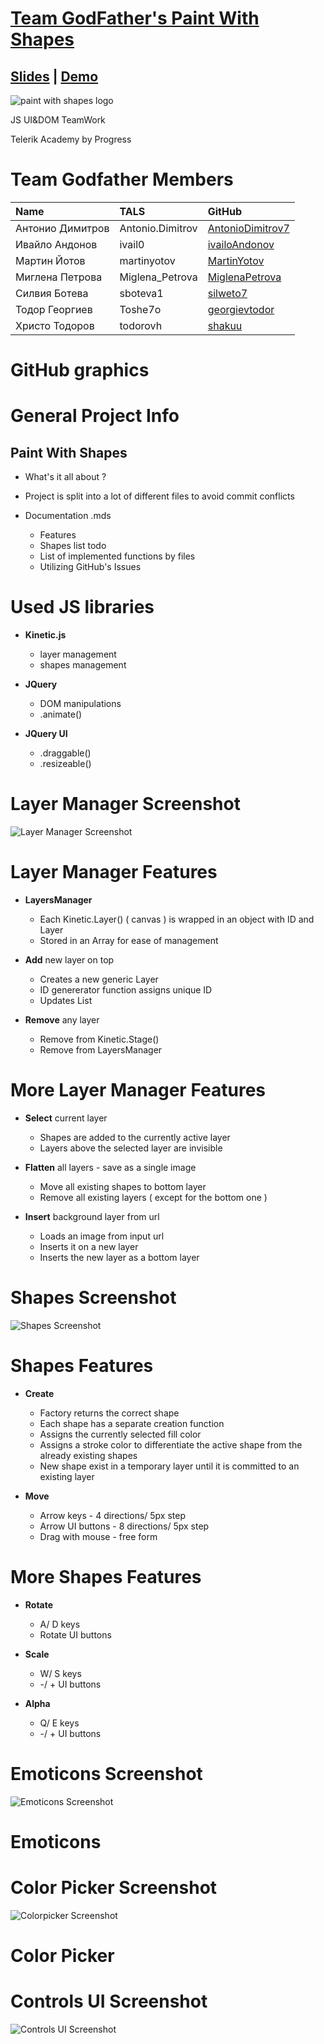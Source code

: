 <!-- section start -->
<!-- attr: { class:'slide-title', showInPresentation:true, hasScriptWrapper:true } -->
# [Team GodFather's Paint With Shapes](https://teamgodfather.github.io/Paint-With-Shapes/)

## [Slides](https://rawgit.com/TeamGodfather/Paint-With-Shapes/master/presentation/index.html) | [Demo]()

![paint with shapes logo](https://github.com/TeamGodfather/Paint-With-Shapes/blob/master/presentation/imgs/withblackbg.png "Paint With Shapes")

<!-- <img showInPresentation="true" class="slide-image" src="imgs/the_godfather.jpg" style="top:30%; left:49%; width:30.36%; z-index:-1" /> -->

<div class="signature">
	<p class="signature-course">JS UI&DOM TeamWork</p>
	<p class="signature-initiative">Telerik Academy by Progress</p>
</div>

<!-- section start -->
<!-- attr: { showInPresentation:true, style:'font-size: 0.7em', hasScriptWrapper:true } -->

# Team Godfather Members

| Name | TALS | GitHub |
| :------------- | :------------------- | :------------------------------------------|
| Антонио Димитров  | Antonio.Dimitrov       | [AntonioDimitrov7 ](https://github.com/AntonioDimitrov7)                   |
| Ивайло Андонов   | ivail0 | [ivailoAndonov](https://github.com/ivailoAndonov)       |
| Мартин Йотов    | martinyotov  | [MartinYotov](https://github.com/MartinYotov)         |
| Миглена Петрова | Miglena_Petrova  | [MiglenaPetrova](https://github.com/MiglenaPetrova)         |
| Силвия Ботева | sboteva1    | [silweto7](https://github.com/silweto7)                 |
| Тодор Георгиев | Toshe7o    | [georgievtodor](https://github.com/georgievtodor)               |
| Христо Тодоров | todorovh      | [shakuu](https://github.com/shakuu) |

<!-- section start -->
<!-- attr: { showInPresentation:true, style:'font-size: 0.7em', hasScriptWrapper:true } -->

# GitHub graphics

<!-- ![](./imgs/githubgraphics.png) -->

<!-- <img showInPresentation="true" class="slide-image" src="imgs/githubgraphics.png" style="top:25%; left:10%; width:80%; z-index:-1" /> -->

<!-- section start -->
<!-- attr: { showInPresentation:true, style:'font-size: 0.7em', hasScriptWrapper:true } -->

<!-- ![](./imgs/withblackbg.png) -->

<!-- <img showInPresentation="true" class="slide-image" src="imgs/withblackbg.png" style="top:25%; left:10%; width:80%; z-index:-1" /> -->

<!-- section start -->
<!-- attr: { showInPresentation:true, style:'font-size: 0.7em', hasScriptWrapper:true } -->

# General Project Info

## Paint With Shapes

- What's it all about ? 

- Project is split into a lot of different files to avoid commit conflicts

- Documentation .mds
  - Features
  - Shapes list todo
  - List of implemented functions by files 
  - Utilizing GitHub's Issues

<!-- section start -->
<!-- attr: { showInPresentation:true, style:'font-size: 0.7em', hasScriptWrapper:true } -->

# Used JS libraries

- **Kinetic.js** 
  - layer management
  - shapes management 

- **JQuery** 
  - DOM manipulations 
  - .animate()

- **JQuery UI**
  - .draggable()
  - .resizeable() 

<!-- section start -->
<!-- attr: { showInPresentation:true, style:'font-size: 0.7em', hasScriptWrapper:true } -->

# Layer Manager Screenshot

![Layer Manager Screenshot](https://github.com/TeamGodfather/Paint-With-Shapes/blob/master/presentation/imgs/layer-manager.png "Layer Manager")


<!-- ![](./imgs/layer-manager.png) -->

<!-- <img showInPresentation="true" class="slide-image" src="imgs/layer-manager.png" style="top:15%; width:100%; z-index:-1" /> -->

<!-- section start -->
<!-- attr: { showInPresentation:true, style:'font-size: 0.7em', hasScriptWrapper:true } -->

# Layer Manager Features

- **LayersManager** 
  - Each Kinetic.Layer() ( canvas ) is wrapped in an object with ID and Layer
  - Stored in an Array for ease of management

- **Add** new layer on top
  - Creates a new generic Layer
  - ID genererator function assigns unique ID
  - Updates List

- **Remove** any layer
  - Remove from Kinetic.Stage()
  - Remove from LayersManager

<!-- section start -->
<!-- attr: { showInPresentation:true, style:'font-size: 0.7em', hasScriptWrapper:true } -->

# More Layer Manager Features

- **Select** current layer
  - Shapes are added to the currently active layer
  - Layers above the selected layer are invisible

- **Flatten** all layers - save as a single image
  - Move all existing shapes to bottom layer
  - Remove all existing layers ( except for the bottom one )

- **Insert** background layer from url
  - Loads an image from input url
  - Inserts it on a new layer
  - Inserts the new layer as a bottom layer

<!-- section start -->
<!-- attr: { showInPresentation:true, style:'font-size: 0.7em', hasScriptWrapper:true } -->

# Shapes Screenshot

![Shapes Screenshot](https://github.com/TeamGodfather/Paint-With-Shapes/blob/master/presentation/imgs/shapes.png "Shapes Demo")

<!-- ![](./imgs/shapes.png) -->

<!-- <img showInPresentation="true" class="slide-image" src="imgs/shapes.png" style="top:15%; width:100%; z-index:-1" /> -->

<!-- section start -->
<!-- attr: {  showInPresentation:true, style:'font-size: 0.7em', hasScriptWrapper:true } -->

# Shapes Features

- **Create**
  - Factory returns the correct shape
  - Each shape has a separate creation function
  - Assigns the currently selected fill color
  - Assigns a stroke color to differentiate the active shape from the already existing shapes
  - New shape exist in a temporary layer until it is committed to an existing layer
  
- **Move**
  - Arrow keys - 4 directions/ 5px step
  - Arrow UI buttons - 8 directions/ 5px step  
  - Drag with mouse - free form

<!-- section start -->
<!-- attr: {  showInPresentation:true, style:'font-size: 0.7em', hasScriptWrapper:true } -->

# More Shapes Features

- **Rotate**
  - A/ D keys
  - Rotate UI buttons

- **Scale**
  - W/ S keys
  - -/ + UI buttons

- **Alpha**
  - Q/ E keys
  - -/ + UI buttons

<!-- section start -->
<!-- attr: { showInPresentation:true, style:'font-size: 0.7em', hasScriptWrapper:true } -->

# Emoticons Screenshot

![Emoticons Screenshot](https://github.com/TeamGodfather/Paint-With-Shapes/blob/master/presentation/imgs/emoticons.png "Emoticons Demo")

<!-- ![](./imgs/emoticons.png) -->

<!-- <img showInPresentation="true" class="slide-image" src="imgs/emoticons.png" style="top:15%; width:100%; z-index:-1" /> -->


<!-- section start -->
<!-- attr: {  showInPresentation:true, style:'font-size: 0.7em', hasScriptWrapper:true } -->

# Emoticons

<!-- section start -->
<!-- attr: { showInPresentation:true, style:'font-size: 0.7em', hasScriptWrapper:true } -->

# Color Picker Screenshot

![Colorpicker Screenshot](https://github.com/TeamGodfather/Paint-With-Shapes/blob/master/presentation/imgs/colorpicker.png "Colorpicker Demo")

<!-- ![](./imgs/colorpicker.png) -->

<!-- <img showInPresentation="true" class="slide-image" src="imgs/colorpicker.png" style="top:15%; width:100%; z-index:-1" /> -->


<!-- section start -->
<!-- attr: {  showInPresentation:true, style:'font-size: 0.7em', hasScriptWrapper:true } -->

# Color Picker

<!-- section start -->
<!-- attr: { showInPresentation:true, style:'font-size: 0.7em', hasScriptWrapper:true } -->

# Controls UI Screenshot

![Controls UI Screenshot](https://github.com/TeamGodfather/Paint-With-Shapes/blob/master/presentation/imgs/controls.png "Controls UI Demo")

<!-- ![](./imgs/controls.png) -->

<!-- <img showInPresentation="true" class="slide-image" src="imgs/controls.png" style="top:15%; width:100%; z-index:-1" /> -->
